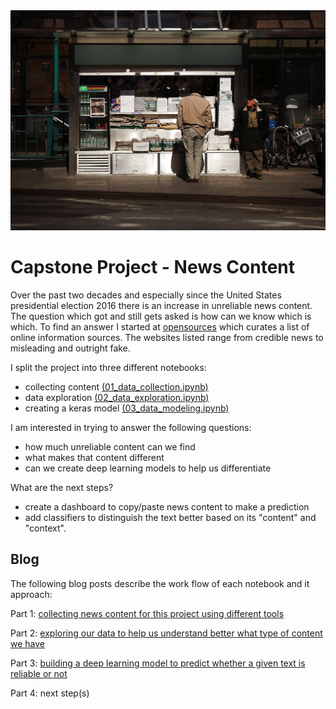 <center><img src='images/newsstand.jpg'></center>

# Capstone Project - News Content

Over the past two decades and especially since the United States presidential election 2016 there is an increase in unreliable news content. The question which got and still gets asked is how can we know which is which. To find an answer I started at [opensources](http://www.opensources.co/) which curates a list of online information sources. The websites listed range from credible news to misleading and outright fake.

I split the project into three different notebooks:

+ collecting content [(01_data_collection.ipynb)](01_data_collection.ipynb)
+ data exploration [(02_data_exploration.ipynb)](02_data_exploration.ipynb)
+ creating a keras model [(03_data_modeling.ipynb)](03_data_modeling.ipynb)

I am interested in trying to answer the following questions:

+ how much unreliable content can we find
+ what makes that content different
+ can we create deep learning models to help us differentiate

What are the next steps?

+ create a dashboard to copy/paste news content to make a prediction
+ add classifiers to distinguish the text better based on its "content" and "context".

## Blog

The following blog posts describe the work flow of each notebook and it approach:

Part 1: [collecting news content for this project using different tools](https://data-ocean.github.io/text_classification_part_1/)

Part 2: [exploring our data to help us understand better what type of content we have](https://data-ocean.github.io/text_classification_part_2/)

Part 3: [building a deep learning model to predict whether a given text is reliable or not](https://data-ocean.github.io/text_classification_part_3/)

Part 4: next step(s)
